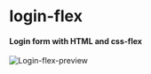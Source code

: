# login-flex

#### Login form with HTML and css-flex

![Login-flex-preview](https://user-images.githubusercontent.com/96270314/147395210-cbe37521-27f5-4781-af29-0725f3ce85ad.PNG)

